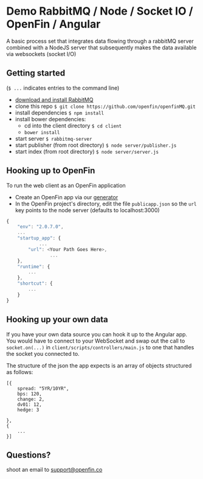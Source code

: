 # Demo RabbitMQ / Node / Socket IO / OpenFin / Angular 

A basic process set that integrates data flowing through a rabbitMQ server combined with a NodeJS server that subsequently makes the data available via websockets (socket I/O) 

## Getting started 

(`$ ...` indicates entries to the command line)

* [download and install RabbitMQ](http://www.rabbitmq.com/download.html)
* clone this repo `$ git clone https://github.com/openfin/openfinMQ.git`
* install dependencies `$ npm install`
* install bower dependencies:
	* cd into the client directory `$ cd client`
	* `bower install`
* start server `$ rabbitmq-server`
* start publisher (from root directory) `$ node server/publisher.js`
* start index (from root directory) `$ node server/server.js`

## Hooking up to OpenFin

To run the web client as an OpenFin application

*	Create an OpenFin app via our [generator](https://github.com/openfin/generator-openfin)
* In the OpenFin project's directory, edit the file `publicapp.json` so the `url` key points to the node server (defaults to localhost:3000)
````js
{
    "env": "2.0.7.0",
    ...
    "startup_app": {
    		...
        "url": <Your Path Goes Here>,
				...
    },
    "runtime": {
        ...
    },
    "shortcut": {
        ...
    }
}

````

## Hooking up your own data

If you have your own data source you can hook it up to the Angular app. You would have to connect to your WebSocket and swap out the call to `socket.on(...)` in `client/scripts/controllers/main.js` to one that handles the socket you connected to. 

The structure of the json the app expects is an array of objects structured as follows: 

	[{
		spread: "5YR/10YR",
		bps: 120,
		change: 2,
		dv01: 12,
		hedge: 3

	},
	{
		...
	}]

## Questions?
shoot an email to support@openfin.co


